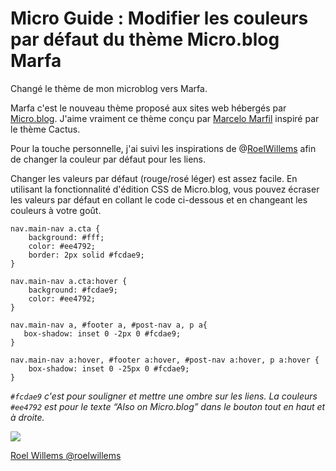 # Micro Guide : Modifier les couleurs par défaut du thème Micro.blog Marfa

Changé le thème de mon microblog vers Marfa.

Marfa c'est le nouveau thème proposé aux sites web hébergés par  [Micro.blog](https://micro.blog). J'aime vraiment ce thème conçu par [Marcelo Marfil](https://micro.blog/mmarfil) inspiré par le thème Cactus.

Pour la touche personnelle, j'ai suivi les inspirations de @[RoelWillems](http://roelwillems.com/2018/04/15/i-switched-my.html) afin de changer la couleur par défaut pour les liens.

Changer les valeurs par défaut (rouge/rosé léger) est assez facile. En utilisant la fonctionnalité d'édition CSS de Micro.blog, vous pouvez écraser les valeurs par défaut en collant le code ci-dessous et en changeant les couleurs à votre goût.
    
    nav.main-nav a.cta {
    	background: #fff;
    	color: #ee4792;
    	border: 2px solid #fcdae9;
    }
    
    nav.main-nav a.cta:hover {
    	background: #fcdae9;
    	color: #ee4792;
    }
    
    nav.main-nav a, #footer a, #post-nav a, p a{
       box-shadow: inset 0 -2px 0 #fcdae9;
    }
    
    nav.main-nav a:hover, #footer a:hover, #post-nav a:hover, p a:hover {
    	box-shadow: inset 0 -25px 0 #fcdae9;
    }
    

_`#fcdae9` c'est pour souligner et mettre une ombre sur les liens. La couleurs `#ee4792` est pour le texte “Also on Micro.blog” dans le bouton tout en haut et à droite._

[ ![](https://micro.blog/roelwillems/avatar.jpg) ](http://roelwillems.com/)

[ Roel Willems ](http://roelwillems.com/)[@roelwillems](https://micro.blog/roelwillems)
